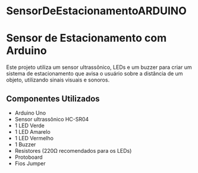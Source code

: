 # SensorDeEstacionamentoARDUINO

# Sensor de Estacionamento com Arduino

Este projeto utiliza um sensor ultrassônico, LEDs e um buzzer para criar um sistema de estacionamento que avisa o usuário sobre a distância de um objeto, utilizando sinais visuais e sonoros.

## Componentes Utilizados

- Arduino Uno
- Sensor ultrassônico HC-SR04
- 1 LED Verde
- 1 LED Amarelo
- 1 LED Vermelho
- 1 Buzzer
- Resistores (220Ω recomendados para os LEDs)
- Protoboard
- Fios Jumper
